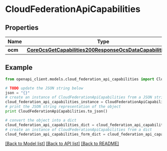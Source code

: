 # CloudFederationApiCapabilities


## Properties
Name | Type | Description | Notes
------------ | ------------- | ------------- | -------------
**ocm** | [**CoreOcsGetCapabilities200ResponseOcsDataCapabilitiesOcm**](CoreOcsGetCapabilities200ResponseOcsDataCapabilitiesOcm.md) |  | 

## Example

```python
from openapi_client.models.cloud_federation_api_capabilities import CloudFederationApiCapabilities

# TODO update the JSON string below
json = "{}"
# create an instance of CloudFederationApiCapabilities from a JSON string
cloud_federation_api_capabilities_instance = CloudFederationApiCapabilities.from_json(json)
# print the JSON string representation of the object
print CloudFederationApiCapabilities.to_json()

# convert the object into a dict
cloud_federation_api_capabilities_dict = cloud_federation_api_capabilities_instance.to_dict()
# create an instance of CloudFederationApiCapabilities from a dict
cloud_federation_api_capabilities_form_dict = cloud_federation_api_capabilities.from_dict(cloud_federation_api_capabilities_dict)
```
[[Back to Model list]](../README.md#documentation-for-models) [[Back to API list]](../README.md#documentation-for-api-endpoints) [[Back to README]](../README.md)



